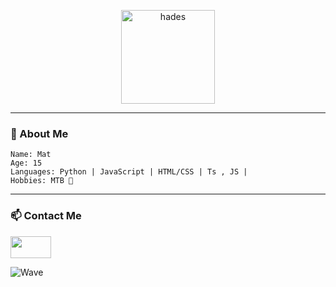 <p align="center">
  <img src="https://avatars.githubusercontent.com/u/170342753?v=4&size=64" alt="hades" width="150" />
</p>


---

### 🧠 About Me

```mat
Name: Mat
Age: 15
Languages: Python | JavaScript | HTML/CSS | Ts , JS |
Hobbies: MTB 🚴
```
---


### 📫 Contact Me
<a href="https://discord.com/users/854391254989013022"><img src="https://external-content.duckduckgo.com/iu/?u=https%3A%2F%2Flogosmarcas.net%2Fwp-content%2Fuploads%2F2020%2F12%2FDiscord-Emblema.png&f=1&nofb=1&ipt=f4c9c0c4187fdf0847495bd5c4af848240baec0d3d0ea2463a780f06c8db2df9" width="65" height="35"></a>





<img src="https://capsule-render.vercel.app/api?type=waving&color=5cb3cc&height=100&section=footer&text=&fontSize=24&fontAlignY=80" alt="Wave" />
